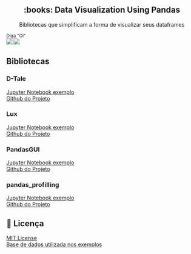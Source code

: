 <p align="center">
  <h2 align="center">:books: Data Visualization Using Pandas</h2>
  <p align="center">Bibliotecas que simplificam a forma de visualizar seus dataframes</p>
</p>

<sub>Diga "Oi" <br> 
    [<img src="https://img.shields.io/badge/linkedin-%230077B5.svg?&style=for-the-badge&logo=linkedin&logoColor=white" />](https://www.linkedin.com/in/hideraldoluis/) 
    [<img src = "https://img.shields.io/badge/instagram-%23E4405F.svg?&style=for-the-badge&logo=instagram&logoColor=white">](https://www.instagram.com/hideraldojunior/) 
</sub>

## Bibliotecas
### D-Tale
[Jupyter Notebook exemplo](examples/dtale-example.ipynb)<br>
[Github do Projeto](https://github.com/man-group/dtale)
### Lux
[Jupyter Notebook exemplo](examples/lux-example.ipynb)<br>
[Github do Projeto](https://github.com/lux-org/lux)
### PandasGUI
[Jupyter Notebook exemplo](examples/pandasgui-example.ipynb)<br>
[Github do Projeto](https://github.com/adamerose/PandasGUI)
### pandas_profilling
[Jupyter Notebook exemplo](examples/pandas_profilling-example.ipynb)<br>
[Github do Projeto](https://github.com/ydataai/pandas-profiling)
## :pushpin: Licença

[MIT License](/LICENSE) <br>
[Base de dados utilizada nos exemplos](https://www.kaggle.com/datasets/rush4ratio/video-game-sales-with-ratings)
